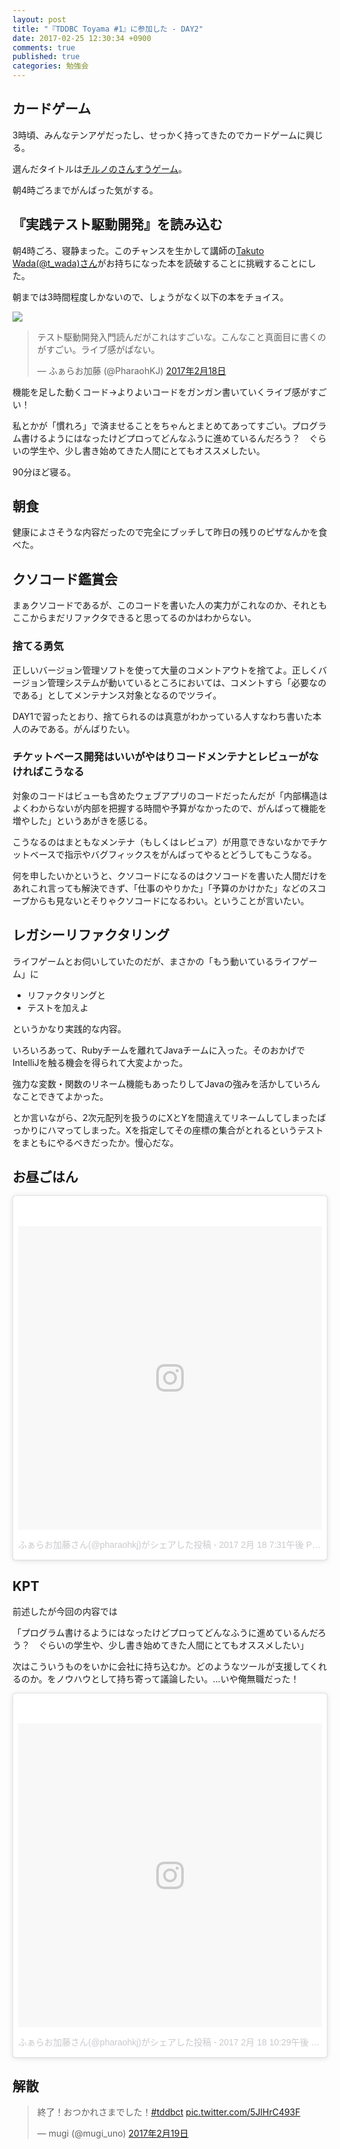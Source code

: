 ```yaml
---
layout: post
title: "『TDDBC Toyama #1』に参加した - DAY2"
date: 2017-02-25 12:30:34 +0900
comments: true
published: true
categories: 勉強会
---
```


## カードゲーム

3時頃、みんなテンアゲだったし、せっかく持ってきたのでカードゲームに興じる。

選んだタイトルは[チルノのさんすうゲーム](http://www.gamers-jp.com/playgame/db_gamea.php?game_id=4905)。

朝4時ごろまでがんばった気がする。


## 『実践テスト駆動開発』を読み込む

朝4時ごろ、寝静まった。このチャンスを生かして講師の[Takuto Wada(@t_wada)さん](https://twitter.com/t_wada)がお持ちになった本を読破することに挑戦することにした。

朝までは3時間程度しかないので、しょうがなく以下の本をチョイス。

<a href="https://www.amazon.co.jp/%E3%83%86%E3%82%B9%E3%83%88%E9%A7%86%E5%8B%95%E9%96%8B%E7%99%BA%E5%85%A5%E9%96%80-%E3%82%B1%E3%83%B3%E3%83%88-%E3%83%99%E3%83%83%E3%82%AF/dp/4894717115/ref=as_li_ss_il?ie=UTF8&qid=1487998479&sr=8-1&keywords=%E3%83%86%E3%82%B9%E3%83%88%E9%A7%86%E5%8B%95%E9%96%8B%E7%99%BA%E5%85%A5%E9%96%80&linkCode=li3&tag=pharaohkj-22&linkId=537db971cd236073321cbb8a4a947ec0" target="_blank"><img border="0" src="//ws-fe.amazon-adsystem.com/widgets/q?_encoding=UTF8&ASIN=4894717115&Format=_SL250_&ID=AsinImage&MarketPlace=JP&ServiceVersion=20070822&WS=1&tag=pharaohkj-22" ></a><img src="https://ir-jp.amazon-adsystem.com/e/ir?t=pharaohkj-22&l=li3&o=9&a=4894717115" width="1" height="1" border="0" alt="" style="border:none !important; margin:0px !important;" />


<blockquote class="twitter-tweet" data-lang="ja"><p lang="ja" dir="ltr">テスト駆動開発入門読んだがこれはすごいな。こんなこと真面目に書くのがすごい。ライブ感がぱない。</p>&mdash; ふぁらお加藤 (@PharaohKJ) <a href="https://twitter.com/PharaohKJ/status/833076826536751104">2017年2月18日</a></blockquote> <script async src="//platform.twitter.com/widgets.js" charset="utf-8"></script>

機能を足した動くコード→よりよいコードをガンガン書いていくライブ感がすごい！

私とかが「慣れろ」で済ませることをちゃんとまとめてあってすごい。プログラム書けるようにはなったけどプロってどんなふうに進めているんだろう？　ぐらいの学生や、少し書き始めてきた人間にとてもオススメしたい。

90分ほど寝る。


## 朝食

健康によさそうな内容だったので完全にブッチして昨日の残りのピザなんかを食べた。


## クソコード鑑賞会

まぁクソコードであるが、このコードを書いた人の実力がこれなのか、それともここからまだリファクタできると思ってるのかはわからない。

### 捨てる勇気

正しいバージョン管理ソフトを使って大量のコメントアウトを捨てよ。正しくバージョン管理システムが動いているところにおいては、コメントすら「必要なのである」としてメンテナンス対象となるのでツライ。

DAY1で習ったとおり、捨てられるのは真意がわかっている人すなわち書いた本人のみである。がんばりたい。

### チケットベース開発はいいがやはりコードメンテナとレビューがなければこうなる

対象のコードはビューも含めたウェブアプリのコードだったんだが「内部構造はよくわからないが内部を把握する時間や予算がなかったので、がんばって機能を増やした」というあがきを感じる。

こうなるのはまともなメンテナ（もしくはレビュア）が用意できないなかでチケットベースで指示やバグフィックスをがんばってやるとどうしてもこうなる。

何を申したいかというと、クソコードになるのはクソコードを書いた人間だけをあれこれ言っても解決できず、「仕事のやりかた」「予算のかけかた」などのスコープからも見ないとそりゃクソコードになるわい。ということが言いたい。



## レガシーリファクタリング

ライフゲームとお伺いしていたのだが、まさかの「もう動いているライフゲーム」に

- リファクタリングと
- テストを加えよ

というかなり実践的な内容。

いろいろあって、Rubyチームを離れてJavaチームに入った。そのおかげでIntelliJを触る機会を得られて大変よかった。

強力な変数・関数のリネーム機能もあったりしてJavaの強みを活かしていろんなことできてよかった。

とか言いながら、2次元配列を扱うのにXとYを間違えてリネームしてしまったばっかりにハマってしまった。Xを指定してその座標の集合がとれるというテストをまともにやるべきだったか。慢心だな。


## お昼ごはん

<blockquote class="instagram-media" data-instgrm-version="7" style=" background:#FFF; border:0; border-radius:3px; box-shadow:0 0 1px 0 rgba(0,0,0,0.5),0 1px 10px 0 rgba(0,0,0,0.15); margin: 1px; max-width:658px; padding:0; width:99.375%; width:-webkit-calc(100% - 2px); width:calc(100% - 2px);"><div style="padding:8px;"> <div style=" background:#F8F8F8; line-height:0; margin-top:40px; padding:50.0% 0; text-align:center; width:100%;"> <div style=" background:url(data:image/png;base64,iVBORw0KGgoAAAANSUhEUgAAACwAAAAsCAMAAAApWqozAAAABGdBTUEAALGPC/xhBQAAAAFzUkdCAK7OHOkAAAAMUExURczMzPf399fX1+bm5mzY9AMAAADiSURBVDjLvZXbEsMgCES5/P8/t9FuRVCRmU73JWlzosgSIIZURCjo/ad+EQJJB4Hv8BFt+IDpQoCx1wjOSBFhh2XssxEIYn3ulI/6MNReE07UIWJEv8UEOWDS88LY97kqyTliJKKtuYBbruAyVh5wOHiXmpi5we58Ek028czwyuQdLKPG1Bkb4NnM+VeAnfHqn1k4+GPT6uGQcvu2h2OVuIf/gWUFyy8OWEpdyZSa3aVCqpVoVvzZZ2VTnn2wU8qzVjDDetO90GSy9mVLqtgYSy231MxrY6I2gGqjrTY0L8fxCxfCBbhWrsYYAAAAAElFTkSuQmCC); display:block; height:44px; margin:0 auto -44px; position:relative; top:-22px; width:44px;"></div></div><p style=" color:#c9c8cd; font-family:Arial,sans-serif; font-size:14px; line-height:17px; margin-bottom:0; margin-top:8px; overflow:hidden; padding:8px 0 7px; text-align:center; text-overflow:ellipsis; white-space:nowrap;"><a href="https://www.instagram.com/p/BQrZ3EShPk3/" style=" color:#c9c8cd; font-family:Arial,sans-serif; font-size:14px; font-style:normal; font-weight:normal; line-height:17px; text-decoration:none;" target="_blank">ふぁらお加藤さん(@pharaohkj)がシェアした投稿</a> - <time style=" font-family:Arial,sans-serif; font-size:14px; line-height:17px;" datetime="2017-02-19T03:31:52+00:00">2017 2月 18 7:31午後 PST</time></p></div></blockquote> <script async defer src="//platform.instagram.com/en_US/embeds.js"></script>


## KPT

前述したが今回の内容では

「プログラム書けるようにはなったけどプロってどんなふうに進めているんだろう？　ぐらいの学生や、少し書き始めてきた人間にとてもオススメしたい」

次はこういうものをいかに会社に持ち込むか。どのようなツールが支援してくれるのか。をノウハウとして持ち寄って議論したい。…いや俺無職だった！

<blockquote class="instagram-media" data-instgrm-version="7" style=" background:#FFF; border:0; border-radius:3px; box-shadow:0 0 1px 0 rgba(0,0,0,0.5),0 1px 10px 0 rgba(0,0,0,0.15); margin: 1px; max-width:658px; padding:0; width:99.375%; width:-webkit-calc(100% - 2px); width:calc(100% - 2px);"><div style="padding:8px;"> <div style=" background:#F8F8F8; line-height:0; margin-top:40px; padding:50.0% 0; text-align:center; width:100%;"> <div style=" background:url(data:image/png;base64,iVBORw0KGgoAAAANSUhEUgAAACwAAAAsCAMAAAApWqozAAAABGdBTUEAALGPC/xhBQAAAAFzUkdCAK7OHOkAAAAMUExURczMzPf399fX1+bm5mzY9AMAAADiSURBVDjLvZXbEsMgCES5/P8/t9FuRVCRmU73JWlzosgSIIZURCjo/ad+EQJJB4Hv8BFt+IDpQoCx1wjOSBFhh2XssxEIYn3ulI/6MNReE07UIWJEv8UEOWDS88LY97kqyTliJKKtuYBbruAyVh5wOHiXmpi5we58Ek028czwyuQdLKPG1Bkb4NnM+VeAnfHqn1k4+GPT6uGQcvu2h2OVuIf/gWUFyy8OWEpdyZSa3aVCqpVoVvzZZ2VTnn2wU8qzVjDDetO90GSy9mVLqtgYSy231MxrY6I2gGqjrTY0L8fxCxfCBbhWrsYYAAAAAElFTkSuQmCC); display:block; height:44px; margin:0 auto -44px; position:relative; top:-22px; width:44px;"></div></div><p style=" color:#c9c8cd; font-family:Arial,sans-serif; font-size:14px; line-height:17px; margin-bottom:0; margin-top:8px; overflow:hidden; padding:8px 0 7px; text-align:center; text-overflow:ellipsis; white-space:nowrap;"><a href="https://www.instagram.com/p/BQruNLEhGjY/" style=" color:#c9c8cd; font-family:Arial,sans-serif; font-size:14px; font-style:normal; font-weight:normal; line-height:17px; text-decoration:none;" target="_blank">ふぁらお加藤さん(@pharaohkj)がシェアした投稿</a> - <time style=" font-family:Arial,sans-serif; font-size:14px; line-height:17px;" datetime="2017-02-19T06:29:39+00:00">2017 2月 18 10:29午後 PST</time></p></div></blockquote> <script async defer src="//platform.instagram.com/en_US/embeds.js"></script>

## 解散

<blockquote class="twitter-tweet" data-lang="ja"><p lang="ja" dir="ltr">終了！おつかれさまでした！<a href="https://twitter.com/hashtag/tddbct?src=hash">#tddbct</a> <a href="https://t.co/5JlHrC493F">pic.twitter.com/5JlHrC493F</a></p>&mdash; mugi (@mugi_uno) <a href="https://twitter.com/mugi_uno/status/833215510238023680">2017年2月19日</a></blockquote> <script async src="//platform.twitter.com/widgets.js" charset="utf-8"></script>
